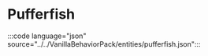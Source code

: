 # Pufferfish

:::code language="json" source="../../VanillaBehaviorPack/entities/pufferfish.json":::